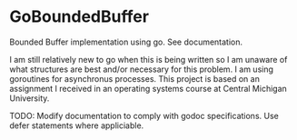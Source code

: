 GoBoundedBuffer
===============

Bounded Buffer implementation using go. See documentation.

I am still relatively new to go when this is
being written so I am unaware of what structures
are best and/or necessary for this problem. I 
am using goroutines for asynchronus processes.
This project is based on an assignment 
I received in an operating systems course at Central
Michigan University.

TODO: Modify documentation to comply with godoc specifications. Use defer statements where appliciable.
